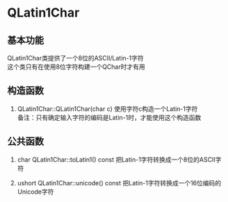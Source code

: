 # QLatin1Char

## 基本功能
QLatin1Char类提供了一个8位的ASCII/Latin-1字符  
这个类只有在使用8位字符构建一个QChar时才有用  

## 构造函数
1. QLatin1Char::QLatin1Char(char c)
使用字符c构造一个Latin-1字符  
备注：只有确定输入字符的编码是Latin-1时，才能使用这个构造函数  


## 公共函数
1. char QLatin1Char::toLatin1() const
把Latin-1字符转换成一个8位的ASCII字符  

2. ushort QLatin1Char::unicode() const
把Latin-1字符转换成一个16位编码的Unicode字符  